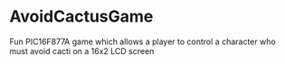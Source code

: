 # AvoidCactusGame
Fun PIC16F877A game which allows a player to control a character who must avoid cacti on a 16x2 LCD screen
